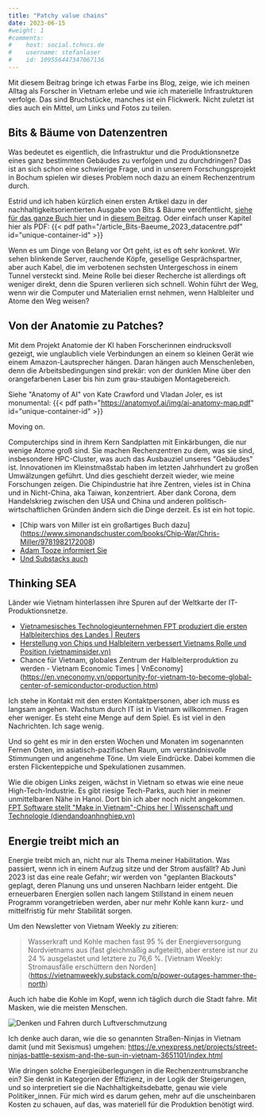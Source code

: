 ```yaml
---
title: "Patchy value chains"
date: 2023-06-15
#weight: 1
#comments:
#    host: social.tchncs.de
#    username: stefanlaser
#    id: 109556447347067136
---
```


Mit diesem Beitrag bringe ich etwas Farbe ins Blog, zeige, wie ich meinen Alltag als Forscher in Vietnam erlebe und wie ich materielle Infrastrukturen verfolge. Das sind Bruchstücke, manches ist ein Flickwerk. Nicht zuletzt ist dies auch ein Mittel, um Links und Fotos zu teilen.

## Bits & Bäume von Datenzentren
Was bedeutet es eigentlich, die Infrastruktur und die Produktionsnetze eines ganz bestimmten Gebäudes zu verfolgen und zu durchdringen? Das ist an sich schon eine schwierige Frage, und in unserem Forschungsprojekt in Bochum spielen wir dieses Problem noch dazu an einem Rechenzentrum durch. 

Estrid und ich haben kürzlich einen ersten Artikel dazu in der nachhaltigkeitsorientierten Ausgabe von Bits & Bäume veröffentlicht, [siehe für das ganze Buch hier](https://publication2023.bits-und-baeume.org) und in [diesem Beitrag](https://stefanlaser.net/portfolio/current/).
Oder einfach unser Kapitel hier als PDF:
{{< pdf path="/article_Bits-Baeume_2023_datacentre.pdf" id="unique-container-id" >}}

Wenn es um Dinge von Belang vor Ort geht, ist es oft sehr konkret. Wir sehen blinkende Server, rauchende Köpfe, gesellige Gesprächspartner, aber auch Kabel, die im verbotenen sechsten Untergeschoss in einem Tunnel versteckt sind. Meine Rolle bei dieser Recherche ist allerdings oft weniger direkt, denn die Spuren verlieren sich schnell. Wohin führt der Weg, wenn wir die Computer und Materialien ernst nehmen, wenn Halbleiter und Atome den Weg weisen?  

## Von der Anatomie zu Patches?
Mit dem Projekt Anatomie der KI haben Forscherinnen eindrucksvoll gezeigt, wie unglaublich viele Verbindungen an einem so kleinen Gerät wie einem Amazon-Lautsprecher hängen. Daran hängen auch Menschenleben, denn die Arbeitsbedingungen sind prekär: von der dunklen Mine über den orangefarbenen Laser bis hin zum grau-staubigen Montagebereich.

Siehe "Anatomy of AI" von Kate Crawford und Vladan Joler, es ist monumental: 
{{< pdf path="https://anatomyof.ai/img/ai-anatomy-map.pdf" id="unique-container-id" >}}

Moving on.

Computerchips sind in ihrem Kern Sandplatten mit Einkärbungen, die nur wenige Atome groß sind. Sie machen Rechenzentren zu dem, was sie sind, insbesondere HPC-Cluster, was auch das Ausbauziel unseres "Gebäudes" ist. Innovationen im Kleinstmaßstab haben im letzten Jahrhundert zu großen Umwälzungen geführt. Und dies geschieht derzeit wieder, wie meine Forschungen zeigen. Die Chipindustrie hat ihre Zentren, vieles ist in China und in Nicht-China, aka Taiwan, konzentriert. Aber dank Corona, dem Handelskrieg zwischen den USA und China und anderen politisch-wirtschaftlichen Gründen ändern sich die Dinge derzeit.  Es ist ein hot topic.
- [Chip wars von Miller ist ein großartiges Buch dazu] (https://www.simonandschuster.com/books/Chip-War/Chris-Miller/9781982172008)
- [Adam Tooze informiert Sie](https://foreignpolicy.com/podcasts/ones-and-tooze/tech-ai-new-trillionaire-nvidia/)
- [Und Substacks auch](https://thechipletter.substack.com/)

## Thinking SEA
Länder wie Vietnam hinterlassen ihre Spuren auf der Weltkarte der IT-Produktionsnetze.

- [Vietnamesisches Technologieunternehmen FPT produziert die ersten Halbleiterchips des Landes | Reuters](https://www.reuters.com/technology/vietnam-tech-firm-fpt-produces-countrys-first-semiconductor-chips-2022-09-28/)
- [Herstellung von Chips und Halbleitern verbessert Vietnams Rolle und Position (vietnaminsider.vn)](https://vietnaminsider.vn/manufacturing-chips-semiconductors-improves-vietnams-role-and-position/)
- Chance für Vietnam, globales Zentrum der Halbleiterproduktion zu werden - Vietnam Economic Times | VnEconomy](https://en.vneconomy.vn/opportunity-for-vietnam-to-become-global-center-of-semiconductor-production.htm) 

Ich stehe in Kontakt mit den ersten Kontaktpersonen, aber ich muss es langsam angehen. Wachstum durch IT ist in Vietnam willkommen. Fragen eher weniger. Es steht eine Menge auf dem Spiel. Es ist viel in den Nachrichten. Ich sage wenig.

Und so geht es mir in den ersten Wochen und Monaten im sogenannten Fernen Osten, im asiatisch-pazifischen Raum, um verständnisvolle Stimmungen und angenehme Töne. Um viele Eindrücke. Dabei kommen die ersten Flickenteppiche und Spekulationen zusammen.

Wie die obigen Links zeigen, wächst in Vietnam so etwas wie eine neue High-Tech-Industrie. Es gibt riesige Tech-Parks, auch hier in meiner unmittelbaren Nähe in Hanoi. Dort bin ich aber noch nicht angekommen.
[FPT Software stellt "Make in Vietnam"-Chips her | Wissenschaft und Technologie (diendandoanhnghiep.vn)](https://diendandoanhnghiep.vn/fpt-software-san-xuat-chip-make-in-vietnam-231495.html)

## Energie treibt mich an
Energie treibt mich an, nicht nur als Thema meiner Habilitation. Was passiert, wenn ich in einem Aufzug sitze und der Strom ausfällt? Ab Juni 2023 ist das eine reale Gefahr; wir werden von "geplanten Blackouts" geplagt, deren Planung uns und unseren Nachbarn leider entgeht. Die erneuerbaren Energien sollen nach langem Stillstand in einem neuen Programm vorangetrieben werden, aber nur mehr Kohle kann kurz- und mittelfristig für mehr Stabilität sorgen.

Um den Newsletter von Vietnam Weekly zu zitieren:
> Wasserkraft und Kohle machen fast 95 % der Energieversorgung Nordvietnams aus (fast gleichmäßig aufgeteilt), aber erstere ist nur zu 24 % ausgelastet und letztere zu 76,6 %.
[Vietnam Weekly: Stromausfälle erschüttern den Norden] (https://vietnamweekly.substack.com/p/power-outages-hammer-the-north)

Auch ich habe die Kohle im Kopf, wenn ich täglich durch die Stadt fahre. Mit Masken, wie die meisten Menschen.

![Denken und Fahren durch Luftverschmutzung](/img/cycling.webp)

Ich denke auch daran, wie die so genannten Straßen-Ninjas in Vietnam damit (und mit Sexismus) umgehen:
https://e.vnexpress.net/projects/street-ninjas-battle-sexism-and-the-sun-in-vietnam-3651101/index.html

Wie dringen solche Energieüberlegungen in die Rechenzentrumsbranche ein? Sie denkt in Kategorien der Effizienz, in der Logik der Steigerungen, und so interpretiert sie die Nachhaltigkeitsdebatte, genau wie viele Politiker_innen. Für mich wird es darum gehen, mehr auf die unscheinbaren Kosten zu schauen, auf das, was materiell für die Produktion benötigt wird. 